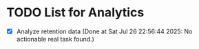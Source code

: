 # TODO List for Analytics

- [x] Analyze retention data  (Done at Sat Jul 26 22:56:44 2025: No actionable real task found.)
